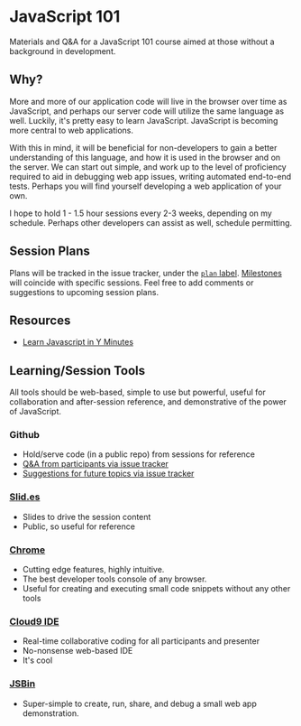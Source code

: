 JavaScript 101
==============

Materials and Q&A for a JavaScript 101 course aimed at those without a background in development.

## Why?

More and more of our application code will live in the browser over time as JavaScript, and perhaps our server code will utilize the same language as well.  Luckily, it's pretty easy to learn JavaScript.  JavaScript is becoming more central to web applications.  

With this in mind, it will be beneficial for non-developers to gain a better understanding of this language, and how it is used in the browser and on the server.  We can start out simple, and work up to the level of proficiency required to aid in debugging web app issues, writing automated end-to-end tests.  Perhaps you will find yourself developing a web application of your own.  

I hope to hold 1 - 1.5 hour sessions every 2-3 weeks, depending on my schedule.  Perhaps other developers can assist as well, schedule permitting.  


## Session Plans
Plans will be tracked in the issue tracker, under the [`plan` label][plan].  [Milestones][milestones] will coincide with specific sessions.  Feel free to add comments or suggestions to upcoming session plans.


## Resources

- [Learn Javascript in Y Minutes](http://learnxinyminutes.com/docs/javascript/)

## Learning/Session Tools
All tools should be web-based, simple to use but powerful, useful for collaboration and after-session reference, and demonstrative of the power of JavaScript.

### Github
- Hold/serve code (in a public repo) from sessions for reference
- [Q&A from participants via issue tracker][new-question]
- [Suggestions for future topics via issue tracker][topic-suggestion]

### [Slid.es][slides]
- Slides to drive the session content
- Public, so useful for reference

### [Chrome][chrome]
- Cutting edge features, highly intuitive.
- The best developer tools console of any browser.  
- Useful for creating and executing small code snippets without any other tools

### [Cloud9 IDE][c9-project-url]
- Real-time collaborative coding for all participants and presenter
- No-nonsense web-based IDE
- It's cool

### [JSBin]
- Super-simple to create, run, share, and debug a small web app demonstration.

[chrome]: https://www.google.com/intl/en_us/chrome/browser/
[c9-project-url]: https://c9.io/rnicholus/javascript-101
[jsbin]: http://jsbin.com
[milestones]: https://github.com/Widen/javascript-101/issues/milestones
[new-question]: https://github.com/Widen/javascript-101/issues/new?labels=question
[plan]: https://github.com/Widen/javascript-101/issues?labels=plan&page=1&state=open
[slides]: http://slid.es
[topic-suggestion]: https://github.com/Widen/javascript-101/issues/new?labels=suggestion
